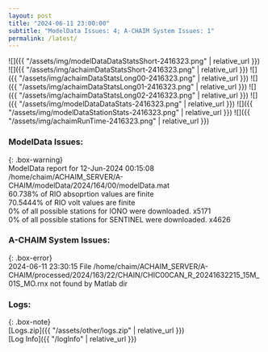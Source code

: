```yaml
---
layout: post
title: "2024-06-11 23:00:00"
subtitle: "ModelData Issues: 4; A-CHAIM System Issues: 1"
permalink: /latest/
---
```


![]({{ "/assets/img/modelDataDataStatsShort-2416323.png" | relative_url }})
![]({{ "/assets/img/achaimDataStatsShort-2416323.png" | relative_url }})
![]({{ "/assets/img/achaimDataStatsLong00-2416323.png" | relative_url }})
![]({{ "/assets/img/achaimDataStatsLong01-2416323.png" | relative_url }})
![]({{ "/assets/img/achaimDataStatsLong02-2416323.png" | relative_url }})
![]({{ "/assets/img/modelDataDataStats-2416323.png" | relative_url }})
![]({{ "/assets/img/modelDataStationStats-2416323.png" | relative_url }})
![]({{ "/assets/img/achaimRunTime-2416323.png" | relative_url }})


### ModelData Issues:  
  
{: .box-warning}  
 ModelData report for 12-Jun-2024 00:15:08   
 /home/chaim/ACHAIM_SERVER/A-CHAIM/modelData/2024/164/00/modelData.mat   
 60.738% of RIO absoprtion values are finite   
 70.5444% of RIO volt values are finite   
 0% of all possible stations for IONO were downloaded. x5171   
 0% of all possible stations for SENTINEL were downloaded. x4626   
  
### A-CHAIM System Issues:  
  
{: .box-error}  
2024-06-11 23:30:15 File /home/chaim/ACHAIM_SERVER/A-CHAIM/processed/2024/163/22/CHAIN/CHIC00CAN_R_20241632215_15M_01S_MO.rnx not found by Matlab dir  

### Logs:  
  
{: .box-note}  
[Logs.zip]({{ "/assets/other/logs.zip" | relative_url }})  
[Log Info]({{ "/logInfo" | relative_url }})  
